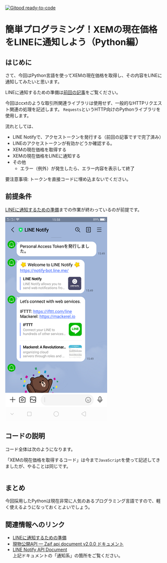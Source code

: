 [![Gitpod ready-to-code](https://img.shields.io/badge/Gitpod-ready--to--code-blue?logo=gitpod)](https://gitpod.io/#https://github.com/naoland/nemlog-53456)

# 簡単プログラミング！XEMの現在価格をLINEに通知しよう（Python編）

## はじめに

さて、今回はPython言語を使ってXEMの現在価格を取得し、その内容をLINEに通知してみたいと思います。

LINEに通知するための準備は[前回の記事](https://nemlog.nem.social/blog/53471)をご覧ください。

今回はccxtのような取引所関連ライブラリは使用せず、一般的なHTTPリクエスト関連の処理を記述します。
`Requests`というHTTP向けのPythonライブラリを使用します。

流れとしては、

- LINE Notifyで、アクセストークンを発行する（前回の記事ですで完了済み）
- LINEのアクセストークンが有効かどうか確認する。
- XEMの現在価格を取得する
- XEMの現在価格をLINEに通知する
- その他
  - エラー（例外）が発生したら、エラー内容を表示して終了


要注意事項: トークンを直接コードに埋め込まないでください。

## 前提条件

[LINEに通知するための準備](#links)までの作業が終わっているのが前提です。

![トークンの取得](./images/reg-complete.png)

## コードの説明

コード全体は次のようになります。

「XEMの現在価格を取得するコード」は今まで`JavaScript`を使って記述してきましたが、やることは同じです。

```python
```


## まとめ



今回採用したPythonは現在非常に人気のあるプログラミング言語ですので、軽く使えるようになっておくとよいでしょう。

## 関連情報へのリンク
<a id="links"></a>

- [LINEに通知するための準備](https://nemlog.nem.social/blog/53471)
- [現物公開API — Zaif api document v2.0.0 ドキュメント](https://zaif-api-document.readthedocs.io/ja/latest/PublicAPI.html)
- [LINE Notify API Document](https://notify-bot.line.me/doc/ja/)  
上記ドキュメントの「通知系」の箇所をご覧ください。

